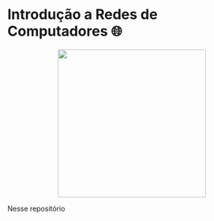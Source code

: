 # Introdução a Redes de Computadores 🌐

<p align="center" width="300px">
  <img width="300px" src="https://cdn-icons-png.flaticon.com/512/3518/3518210.png">
</p>

Nesse repositório 
